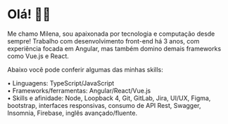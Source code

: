 # Olá! 👩‍💻

Me chamo Milena, sou apaixonada por tecnologia e computação desde sempre! Trabalho com desenvolvimento front-end há 3 anos, com experiência focada em Angular, mas também domino demais frameworks como Vue.js e React.

Abaixo você pode conferir algumas das minhas skills:

• Linguagens: TypeScript/JavaScript<br>
• Frameworks/ferramentas: Angular/React/Vue.js<br>
• Skills e afinidade: Node, Loopback 4, Git, GitLab, Jira, UI/UX, Figma, bootstrap, interfaces responsivas, consumo de API Rest, Swagger, Insomnia, Firebase, inglês avançado/fluente.<br>
